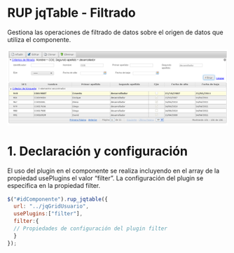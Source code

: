 # RUP jqTable - Filtrado

Gestiona las operaciones de filtrado de datos sobre el origen de datos que utiliza el componente.

![Imagen 1](img/rup.jqtable.filter_1.png)

# 1. Declaración y configuración

El uso del plugin en el componente se realiza incluyendo en el array de la propiedad usePlugins el valor “filter”. La configuración del plugin se especifica en la propiedad filter.

```js
$("#idComponente").rup_jqtable({
  url: "../jqGridUsuario",
  usePlugins:["filter"],
  filter:{
  // Propiedades de configuración del plugin filter
  }
});
```
